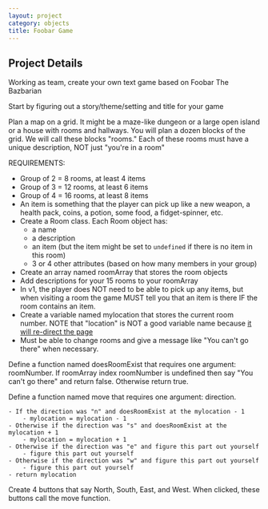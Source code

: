 ```yaml
---
layout: project
category: objects
title: Foobar Game
---
```

## Project Details

Working as team, create your own text game based on Foobar The Bazbarian

Start by figuring out a story/theme/setting and title for your game

Plan a map on a grid. It might be a maze-like dungeon or a large open island or a house with rooms and hallways. You will plan a dozen blocks of the grid. We will call these blocks "rooms." Each of these rooms must have a unique description, NOT just "you're in a room"

REQUIREMENTS:

  * Group of 2 = 8 rooms, at least 4 items
  * Group of 3 = 12 rooms, at least 6 items
  * Group of 4 = 16 rooms, at least 8 items
  * An item is something that the player can pick up like a new weapon, a health pack, coins, a potion, some food, a fidget-spinner, etc.
  * Create a Room class. Each Room object has:
    - a name
    - a description
    - an item (but the item might be set to ```undefined``` if there is no item in this room)
    - 3 or 4 other attributes (based on how many members in your group)
  * Create an array named roomArray that stores the room objects
  * Add descriptions for your 15 rooms to your roomArray
  * In v1, the player does NOT need to be able to pick up any items, but when visiting a room the game MUST tell you that an item is there IF the room contains an item.
  * Create a variable named mylocation that stores the current room number. NOTE that "location" is NOT a good variable name because [it will re-direct the page](https://www.w3schools.com/jsref/obj_location.asp)
  * Must be able to change rooms and give a message like "You can't go there" when necessary.


Define a function named doesRoomExist that requires one argument: roomNumber. If roomArray index roomNumber is undefined then say "You can't go there" and return false. Otherwise return true.


Define a function named move that requires one argument: direction.

    - If the direction was "n" and doesRoomExist at the mylocation - 1
        - mylocation = mylocation - 1
    - Otherwise if the direction was "s" and doesRoomExist at the mylocation + 1
        - mylocation = mylocation + 1
    - Otherwise if the direction was "e" and figure this part out yourself
        - figure this part out yourself
    - Otherwise if the direction was "w" and figure this part out yourself
        - figure this part out yourself
    - return mylocation


Create 4 buttons that say North, South, East, and West. When clicked, these buttons call the move function.
